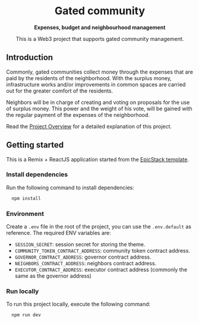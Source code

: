 <div align="center">
  <h1 align="center">Gated community</h1>
  <strong align="center">
    Expenses, budget and neighbourhood management
  </strong>
  <p>
    This is a Web3 project that supports gated community management.
  </p>
</div>

## Introduction

Commonly, gated communities collect money through the expenses that are paid by the residents of the neighborhood. With the surplus money, infrastructure works and/or improvements in common spaces are carried out for the greater comfort of the residents.

Neighbors will be in charge of creating and voting on proposals for the use of surplus money. This power and the weight of his vote, will be gained with the regular payment of the expenses of the neighborhood.

Read the [Project Overview](../docs/overview.md) for a detailed explanation of this project.

## Getting started

This is a Remix + ReactJS application started from the [EpicStack template](https://github.com/epicweb-dev/epic-stack).

### Install dependencies

Run the following command to install dependencies:

```sh
  npm install
```

### Environment

Create a `.env` file in the root of the project, you can use the `.env.default` as reference. The required ENV variables are:

- `SESSION_SECRET`: session secret for storing the theme.
- `COMMUNITY_TOKEN_CONTRACT_ADDRESS`: community token contract address.
- `GOVERNOR_CONTRACT_ADDRESS`: governor contract address.
- `NEIGHBORS_CONTRACT_ADDRESS`: neighbors contract address.
- `EXECUTOR_CONTRACT_ADDRESS`: executor contract address (commonly the same as the governor address)

### Run locally

To run this project locally, execute the following command:

```sh
  npm run dev
```
